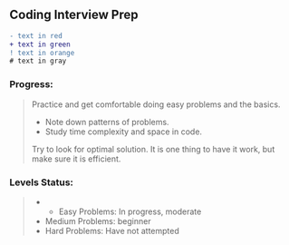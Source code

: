 ## Coding Interview Prep

```diff
- text in red
+ text in green
! text in orange
# text in gray
```

### Progress:


> Practice and get comfortable doing easy problems and the basics.
>    * Note down patterns of problems.
>    * Study time complexity and space in code.
>
> Try to look for optimal solution.
> It is one thing to have it work, but make sure it is efficient.


### Levels Status:

> * + Easy Problems: In progress, moderate
> * Medium Problems: beginner
> * Hard Problems: Have not attempted
